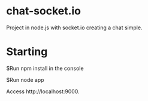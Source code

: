 # chat-socket.io
Project in node.js with socket.io creating a chat simple.
# Starting
$Run npm install in the console

$Run node app

Access http://localhost:9000.
